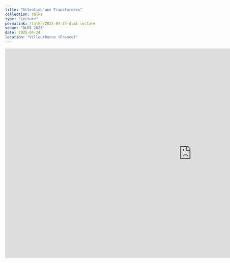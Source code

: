 ```yaml
---
title: "Attention and Transformers"
collection: talks
type: "Lecture"
permalink: /talks/2025-04-24-dlmi-lecture
venue: "DLMI 2025"
date: 2025-04-24
location: "Villeurbanne (France)"
---
```


<iframe width="1211" height="681" src="https://www.youtube.com/embed/OoiZi-Yk_FA" title="DLMI25 - Attention & Transformers" frameborder="0" allow="accelerometer; autoplay; clipboard-write; encrypted-media; gyroscope; picture-in-picture; web-share" referrerpolicy="strict-origin-when-cross-origin" allowfullscreen></iframe>
